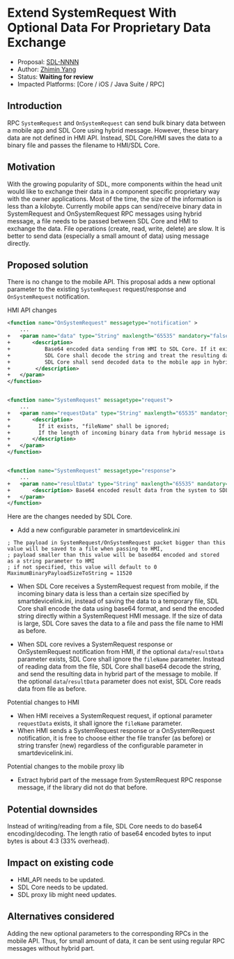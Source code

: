 # Extend SystemRequest With Optional Data For Proprietary Data Exchange

* Proposal: [SDL-NNNN](NNNN-System-Request.md)
* Author: [Zhimin Yang](https://github.com/smartdevicelink/yang1070)
* Status: **Waiting for review**
* Impacted Platforms: [Core / iOS / Java Suite / RPC]

## Introduction

RPC `SystemRequest` and `OnSystemRequest` can send bulk binary data between a mobile app and SDL Core using hybrid message. However, these binary data are not defined in HMI API. Instead, SDL Core/HMI saves the data to a binary file and passes the filename to HMI/SDL Core. 

## Motivation

With the growing popularity of SDL, more components within the head unit would like to exchange their data in a component specific proprietary way with the owner applications. Most of the time, the size of the information is less than a kilobyte. Currently mobile apps can send/receive binary data in SystemRequest and OnSystemRequest RPC messages using hybrid message, a file needs to be passed between SDL Core and HMI to exchange the data. File operations (create, read, write, delete) are slow. It is better to send data (especially a small amount of data) using message directly.


## Proposed solution

There is no change to the mobile API. This proposal adds a new optional parameter to the existing `SystemRequest` request/response and `OnSystemRequest` notification.

 
HMI API changes

```xml
<function name="OnSystemRequest" messagetype="notification" >
    ...
+   <param name="data" type="String" maxlength="65535" mandatory="false">
+       <description> 
+           Base64 encoded data sending from HMI to SDL Core. If it exists, "fileName" shall be ignored; 
+           SDL Core shall decode the string and treat the resulting data like it comes from a binary file.
+           SDL Core shall send decoded data to the mobile app in hybrid part of message
+        </description>
+   </param>
</function>


<function name="SystemRequest" messagetype="request">
    ...
+   <param name="requestData" type="String" maxlength="65535" mandatory="false">
+       <description>
+         If it exists, "fileName" shall be ignored;
+         If the length of incoming binary data from hybrid message is less than configured bytes, instead of saving it to a binary file, SDL base64 encoded the data.  
+       </description>
+   </param>
</function>


<function name="SystemRequest" messagetype="response">
    ...
+   <param name="resultData" type="String" maxlength="65535" mandatory="false">
+       <description> Base64 encoded result data from the system to SDL Core. SDL Core shall send decoded data to the mobile app in hybrid part of message. </description>
+   </param>
</function>
```


Here are the changes needed by SDL Core.
- Add a new configurable parameter in smartdevicelink.ini

```
; The payload in SystemRequest/OnSystemRequest packet bigger than this value will be saved to a file when passing to HMI,
; payload smaller than this value will be based64 encoded and stored as a string parameter to HMI 
; if not specified, this value will default to 0
MaximumBinaryPayloadSizeToString = 11520
```

- When SDL Core receives a SystemRequest request from mobile, if the incoming binary data is less than a certain size specified by smartdevicelink.ini, instead of saving the data to a temporary file, SDL Core shall encode the data using base64 format, and send the encoded string directly within a SystemRequest HMI message. If the size of data is large, SDL Core saves the data to a file and pass the file name to HMI as before.

- When SDL core revives a SystemRequest response or OnSystemRequest notification from HMI, if the optional `data`/`resultData` parameter exists, SDL Core shall ignore the `fileName` parameter. Instead of reading data from the file, SDL Core shall base64 decode the string, and send the resulting data in hybrid part of the message to mobile. If the optional `data`/`resultData` parameter does not exist, SDL Core reads data from file as before.

Potential changes to HMI

- When HMI receives a SystemRequest request, if optional parameter `requestData` exists, it shall ignore the `fileName` parameter. 
- When HMI sends a SystemRequest response or a OnSystemRequest notification, it is free to choose either the file transfer (as before) or string transfer (new) regardless of the configurable parameter in smartdevicelink.ini.

Potential changes to the mobile proxy lib

- Extract hybrid part of the message from SystemRequest RPC response message, if the library did not do that before.



## Potential downsides

Instead of writing/reading from a file, SDL Core needs to do base64 encoding/decoding. The length ratio of base64 encoded bytes to input bytes is about 4:3 (33% overhead). 

## Impact on existing code

- HMI_API needs to be updated.
- SDL Core needs to be updated.
- SDL proxy lib might need updates.

## Alternatives considered

Adding the new optional parameters to the corresponding RPCs in the mobile API. Thus, for small amount of data, it can be sent using regular RPC messages without hybrid part.
